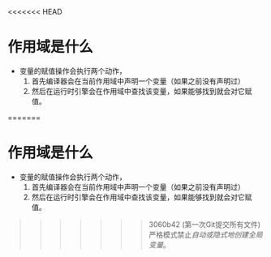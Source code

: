 <<<<<<< HEAD
# 作用域是什么

- 变量的赋值操作会执行两个动作，
    1. 首先编译器会在当前作用域中声明一个变量（如果之前没有声明过）
    2. 然后在运行时引擎会在作用域中查找该变量，如果能够找到就会对它赋值。

=======
# 作用域是什么

- 变量的赋值操作会执行两个动作，
    1. 首先编译器会在当前作用域中声明一个变量（如果之前没有声明过）
    2. 然后在运行时引擎会在作用域中查找该变量，如果能够找到就会对它赋值。

>>>>>>> 3060b42 (第一次Git提交所有文件)
> 严格模式禁止*自动或隐式地创建全局变量*。